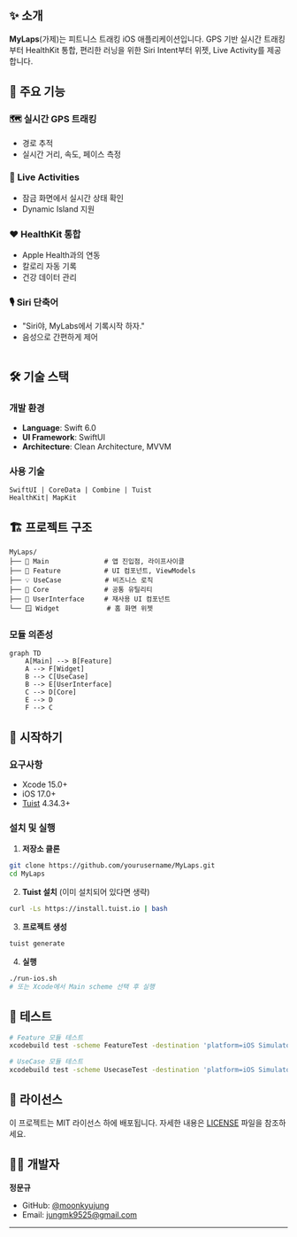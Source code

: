 ## ✨ 소개

**MyLaps**(가제)는 피트니스 트래킹 iOS 애플리케이션입니다. GPS 기반 실시간 트래킹부터 HealthKit 통합, 편리한 러닝을 위한 Siri Intent부터 위젯, Live Activity를 제공합니다.

## 🎯 주요 기능

<table>
<tr width="100%">

### 🗺️ 실시간 GPS 트래킹
- 경로 추적
- 실시간 거리, 속도, 페이스 측정

</tr>
<tr width="100%">

### 📱 Live Activities
- 잠금 화면에서 실시간 상태 확인
- Dynamic Island 지원

</tr>
<tr width="100%">

### ❤️ HealthKit 통합
- Apple Health과의 연동
- 칼로리 자동 기록
- 건강 데이터 관리

</tr>
<tr width="100%">

### 🎙️ Siri 단축어
- "Siri야, MyLabs에서 기록시작 하자."
- 음성으로 간편하게 제어

</tr>
</table>

## 🛠 기술 스택

### 개발 환경
- **Language**: Swift 6.0
- **UI Framework**: SwiftUI
- **Architecture**: Clean Architecture, MVVM

### 사용 기술
```
SwiftUI | CoreData | Combine | Tuist 
HealthKit| MapKit

```

## 🏗 프로젝트 구조

```
MyLaps/
├── 📱 Main              # 앱 진입점, 라이프사이클
├── 🎨 Feature           # UI 컴포넌트, ViewModels
├── 💡 UseCase           # 비즈니스 로직
├── 🔧 Core              # 공통 유틸리티
├── 🎯 UserInterface     # 재사용 UI 컴포넌트
└── 🪟 Widget            # 홈 화면 위젯
```

### 모듈 의존성
```mermaid
graph TD
    A[Main] --> B[Feature]
    A --> F[Widget]
    B --> C[UseCase]
    B --> E[UserInterface]
    C --> D[Core]
    E --> D
    F --> C
```

## 🚀 시작하기

### 요구사항
- Xcode 15.0+
- iOS 17.0+
- [Tuist](https://tuist.io) 4.34.3+

### 설치 및 실행

1. **저장소 클론**
```bash
git clone https://github.com/yourusername/MyLaps.git
cd MyLaps
```

2. **Tuist 설치** (이미 설치되어 있다면 생략)
```bash
curl -Ls https://install.tuist.io | bash
```

3. **프로젝트 생성**
```bash
tuist generate
```

4. **실행**
```bash
./run-ios.sh
# 또는 Xcode에서 Main scheme 선택 후 실행
```

## 🧪 테스트

```bash
# Feature 모듈 테스트
xcodebuild test -scheme FeatureTest -destination 'platform=iOS Simulator,name=iPhone 15'

# UseCase 모듈 테스트  
xcodebuild test -scheme UsecaseTest -destination 'platform=iOS Simulator,name=iPhone 15'
```

## 📝 라이선스

이 프로젝트는 MIT 라이선스 하에 배포됩니다. 자세한 내용은 [LICENSE](LICENSE) 파일을 참조하세요.

## 👨‍💻 개발자

**정문규**
- GitHub: [@moonkyujung](https://github.com/mgj0486)
- Email: jungmk9525@gmail.com

---
